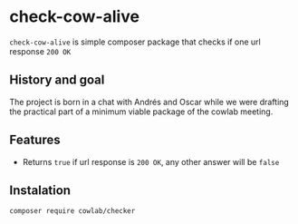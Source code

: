# check-cow-alive

`check-cow-alive` is simple composer package that checks if one url response `200 OK`

## History and goal

The project is born in a chat with Andrés and Oscar while we were drafting the practical part of a minimum viable package of the cowlab meeting.

## Features

- Returns `true` if url response is `200 OK`, any other answer will be `false`

## Instalation

`composer require cowlab/checker`